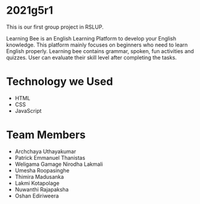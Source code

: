 # 2021g5r1
This is our first group project in RSLUP.

Learning Bee is an English Learning Platform to develop your English knowledge. This platform mainly focuses on beginners who need to learn English properly. 
Learning bee contains grammar, spoken, fun activities and quizzes. User can evaluate their skill level after completing the tasks.

# Technology we Used

  * HTML
  * CSS
  * JavaScript

# Team Members

* Archchaya Uthayakumar <br>
* Patrick Emmanuel Thanistas<br>
* Weligama Gamage Nirodha Lakmali<br>
* Umesha Roopasinghe<br>
* Thimira Madusanka<br>
* Lakmi Kotapolage<br>
* Nuwanthi Rajapaksha<br>
* Oshan Ediriweera<br>


